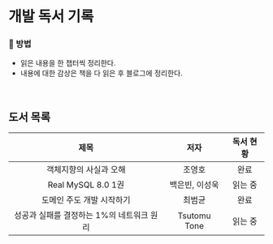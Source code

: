 # 개발 독서 기록

### 📌 방법

- 읽은 내용을 한 챕터씩 정리한다.
- 내용에 대한 감상은 책을 다 읽은 후 블로그에 정리한다.

<br>

## 도서 목록

|제목|저자|독서 현황|
|:--:|:----:|:-------:|
|객체지향의 사실과 오해|조영호|완료|
|Real MySQL 8.0 1권|백은빈, 이성욱|읽는 중|
|도메인 주도 개발 시작하기|최범균|완료|
|성공과 실패를 결정하는 1%의 네트워크 원리|Tsutomu Tone|읽는 중|




